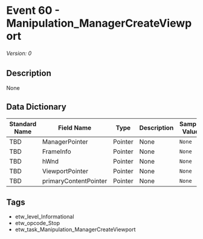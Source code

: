 # Event 60 - Manipulation_ManagerCreateViewport
###### Version: 0

## Description
None

## Data Dictionary
|Standard Name|Field Name|Type|Description|Sample Value|
|---|---|---|---|---|
|TBD|ManagerPointer|Pointer|None|`None`|
|TBD|FrameInfo|Pointer|None|`None`|
|TBD|hWnd|Pointer|None|`None`|
|TBD|ViewportPointer|Pointer|None|`None`|
|TBD|primaryContentPointer|Pointer|None|`None`|

## Tags
* etw_level_Informational
* etw_opcode_Stop
* etw_task_Manipulation_ManagerCreateViewport